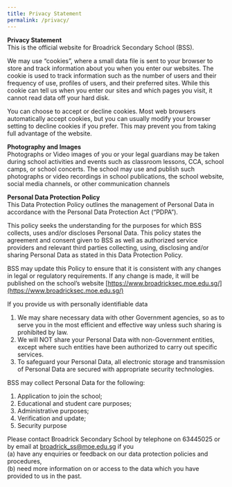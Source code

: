 ```yaml
---
title: Privacy Statement
permalink: /privacy/
---
```

**Privacy Statement** <br>
This is the official website for Broadrick Secondary School (BSS).

We may use “cookies”, where a small data file is sent to your browser to store and track information about you when you enter our websites. The cookie is used to track information such as the number of users and their frequency of use, profiles of users, and their preferred sites. While this cookie can tell us when you enter our sites and which pages you visit, it cannot read data off your hard disk.

You can choose to accept or decline cookies. Most web browsers automatically accept cookies, but you can usually modify your browser setting to decline cookies if you prefer. This may prevent you from taking full advantage of the website.

**Photography and Images** <br>
Photographs or Video images of you or your legal guardians may be taken during school activities and events such as classroom lessons, CCA, school camps, or school concerts. The school may use and publish such photographs or video recordings in school publications, the school website, social media channels, or other communication channels

**Personal Data Protection Policy** <br>
This Data Protection Policy outlines the management of Personal Data in accordance with the Personal Data Protection Act (“PDPA”).

This policy seeks the understanding for the purposes for which BSS collects, uses and/or discloses Personal Data. This policy states the agreement and consent given to BSS as well as authorized service providers and relevant third parties collecting, using, disclosing and/or sharing Personal Data as stated in this Data Protection Policy.

BSS may update this Policy to ensure that it is consistent with any changes in legal or regulatory requirements. If any change is made, it will be published on the school’s website [https://www.broadricksec.moe.edu.sg/](https://www.broadricksec.moe.edu.sg/)

If you provide us with personally identifiable data
1. We may share necessary data with other Government agencies, so as to serve you in the most efficient and effective way unless such sharing is prohibited by law.
2. We will NOT share your Personal Data with non-Government entities, except where such entities have been authorized to carry out specific services.
3. To safeguard your Personal Data, all electronic storage and transmission of Personal Data are secured with appropriate security technologies.

BSS may collect Personal Data for the following:
1. Application to join the school;
2. Educational and student care purposes;
3. Administrative purposes;
4. Verification and update;
5. Security purpose

Please contact Broadrick Secondary School by telephone on 63445025 or by email at <a href="mailto:broadrick_ss@moe.edu.sg">broadrick_ss@moe.edu.sg </a> if you <br>
(a) have any enquiries or feedback on our data protection policies and procedures, <br>
(b) need more information on or access to the data which you have provided to us in the past.